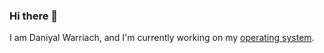 ### Hi there 👋

I am Daniyal Warriach, and I'm currently working on my [operating system](https://github.com/Daniyal-Warraich/CeneOS).
